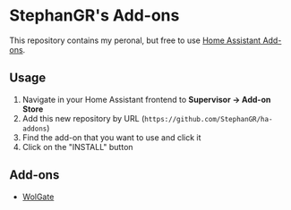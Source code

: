 # StephanGR's Add-ons

This repository contains my peronal, but free to use [Home Assistant Add-ons](https://www.home-assistant.io/addons/).

## Usage

1. Navigate in your Home Assistant frontend to __Supervisor -> Add-on Store__
2. Add this new repository by URL (`https://github.com/StephanGR/ha-addons`)
3. Find the add-on that you want to use and click it
4. Click on the "INSTALL" button

## Add-ons

* [WolGate](wolgate/README.md)